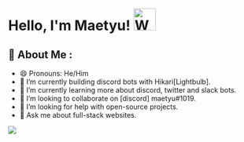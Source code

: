 # Hello, I'm Maetyu! <img src="https://raw.githubusercontent.com/nixin72/nixin72/master/wave.gif" alt="Waving hand animated gif" height="45" width="45" />
     
## 💫 About Me :
- 😄 Pronouns: He/Him
- 🔭 I’m currently building discord bots with Hikari[Lightbulb].
- 🌱 I’m currently learning more about discord, twitter and slack bots.
- 👯 I’m looking to collaborate on [discord] maetyu#1019.
- 🤔 I’m looking for help with open-source projects.
- 💬 Ask me about full-stack websites.


<img src="https://github-readme-stats.vercel.app/api?username=lmwenda&&show_icons=true&title_color=ffffff&icon_color=bb2acf&text_color=daf7dc&bg_color=151515" />
